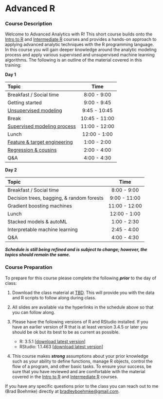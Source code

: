 
# Advanced R

### Course Description

Welcome to Advanced Analytics with R\! This short course builds onto the
[Intro to R](https://github.com/uc-r/Intro-R) and [Intermediate
R](https://github.com/uc-r/Intermediate-R) courses and provides a
hands-on approach to applying advanced analytic techniques with the R
programming language. In this course you will gain deeper knowledge
around the analytic modeling process and apply various supervised and
unsupervised machine learning algorithms. The following is an outline of
the material covered in this training:

**Day
1**

| Topic                                                                                                |     Time      |
| :--------------------------------------------------------------------------------------------------- | :-----------: |
| Breakfast / Social time                                                                              |  8:00 - 9:00  |
| Getting started                                                                                      |  9:00 - 9:45  |
| [Unsupervised modeling](https://uc-r.github.io/Advanced-R/02-unsupervised-learning.html)             | 9:45 - 10:45  |
| Break                                                                                                | 10:45 - 11:00 |
| [Supervised modeling process](https://uc-r.github.io/Advanced-R/03-supervised-modeling-process.html) | 11:00 - 12:00 |
| Lunch                                                                                                | 12:00 - 1:00  |
| [Feature & target engineering](https://uc-r.github.io/Advanced-R/04-engineering.html)                |  1:00 - 2:00  |
| [Regression & cousins](https://uc-r.github.io/Advanced-R/05-regression.html)                         |  2:00 - 4:00  |
| Q\&A                                                                                                 |  4:00 - 4:30  |

**Day 2**

| Topic                                     |     Time      |
| :---------------------------------------- | :-----------: |
| Breakfast / Social time                   |  8:00 - 9:00  |
| Decision trees, bagging, & random forests | 9:00 - 11:00  |
| Gradient boosting machines                | 11:00 - 12:00 |
| Lunch                                     | 12:00 - 1:00  |
| Stacked models & autoML                   |  1:00 - 2:30  |
| Interpretable machine learning            |  2:45 - 4:00  |
| Q\&A                                      |  4:00 - 4:30  |

***Schedule is still being refined and is subject to change; however,
the topics should remain the same.***

### Course Preparation

To prepare for this course please complete the following ***prior*** to
the day of class:

1.  Download the class material at [TBD](). This will provide you with
    the data and R scripts to follow along during class.

2.  All slides are available via the hyperlinks in the schedule above so
    that you can follow along.

3.  Please have the following versions of R and RStudio installed. If
    you have an earlier version of R that is at least version 3.4.5 or
    later you should be ok but its best to be as current as possible.
    
      - R: 3.5.1 \[[download latest
        version](https://cran.r-project.org/)\]
      - RStudio: 1.1.463 \[[download latest
        version](https://www.rstudio.com/products/rstudio/download/#download)\]

4.  This course makes ***strong*** assumptions about your prior
    knowledge such as your ability to define functions, manage R
    objects, control the flow of a program, and other basic tasks. To
    ensure your success, be sure that you have reviewed and are
    comfortable with the material covered in the [Intro to
    R](https://github.com/uc-r/Intro-R) and [Intermediate
    R](https://github.com/uc-r/Intermediate-R) courses.

If you have any specific questions prior to the class you can reach out
to me (Brad Boehmke) directly at <bradleyboehmke@gmail.com>.
